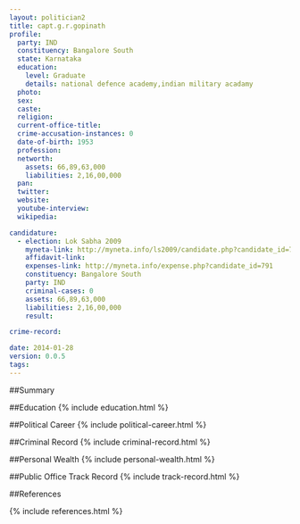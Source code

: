 ```yaml
---
layout: politician2
title: capt.g.r.gopinath
profile: 
  party: IND
  constituency: Bangalore South
  state: Karnataka
  education: 
    level: Graduate
    details: national defence academy,indian military acadamy
  photo: 
  sex: 
  caste: 
  religion: 
  current-office-title: 
  crime-accusation-instances: 0
  date-of-birth: 1953
  profession: 
  networth: 
    assets: 66,89,63,000
    liabilities: 2,16,00,000
  pan: 
  twitter: 
  website: 
  youtube-interview: 
  wikipedia: 

candidature: 
  - election: Lok Sabha 2009
    myneta-link: http://myneta.info/ls2009/candidate.php?candidate_id=791
    affidavit-link: 
    expenses-link: http://myneta.info/expense.php?candidate_id=791
    constituency: Bangalore South 
    party: IND
    criminal-cases: 0
    assets: 66,89,63,000
    liabilities: 2,16,00,000
    result:  

crime-record: 

date: 2014-01-28
version: 0.0.5
tags: 
---
```

##Summary


##Education
{% include education.html %}


##Political Career
{% include political-career.html %}


##Criminal Record
{% include criminal-record.html %}


##Personal Wealth
{% include personal-wealth.html %}


##Public Office Track Record
{% include track-record.html %}


##References


{% include references.html %}
